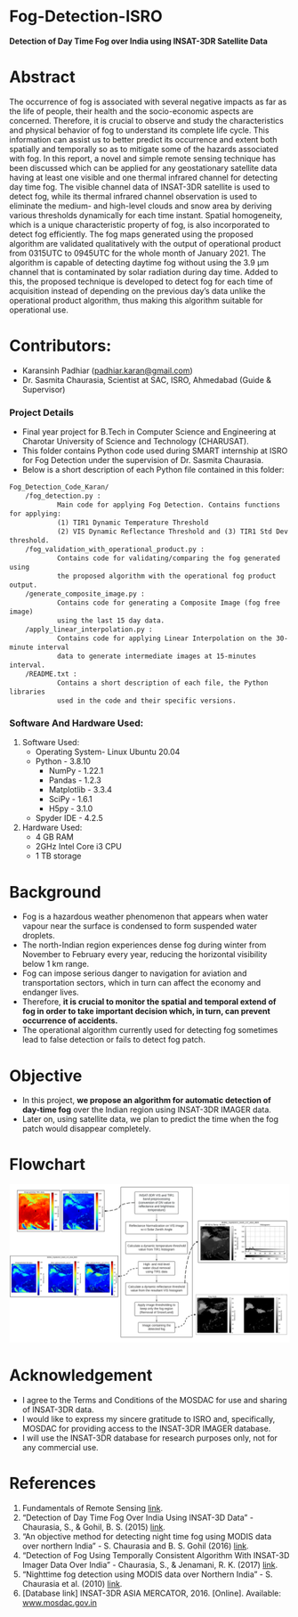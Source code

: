 # Fog-Detection-ISRO
**Detection of Day Time Fog over India using INSAT-3DR Satellite Data**

# Abstract
The occurrence of fog is associated with several negative impacts as far as the life of people, their health and the socio-economic aspects are concerned. Therefore, it is crucial to observe and study the characteristics and physical behavior of fog to understand its complete life cycle. This information can assist us to better predict its occurrence and extent both spatially and temporally so as to mitigate some of the hazards associated with fog. In this report, a novel and simple remote sensing technique has been discussed which can be applied for any geostationary satellite data having at least one visible and one thermal infrared channel for detecting day time fog. The visible channel data of INSAT-3DR satellite is used to detect fog, while its thermal infrared channel observation is used to eliminate the medium- and high-level clouds and snow area by deriving various thresholds dynamically for each time instant. Spatial homogeneity, which is a unique characteristic property of fog, is also incorporated to detect fog efficiently. The fog maps generated using the proposed algorithm are validated qualitatively with the output of operational product from 0315UTC to 0945UTC for the whole month of January 2021. The algorithm is capable of detecting daytime fog without using the 3.9 μm channel that is contaminated by solar radiation during day time. Added to this, the proposed technique is developed to detect fog for each time of acquisition instead of depending on the previous day’s data unlike the operational product algorithm, thus making this algorithm suitable for operational use.

# Contributors:
* Karansinh Padhiar (padhiar.karan@gmail.com)
* Dr. Sasmita Chaurasia, Scientist at SAC, ISRO, Ahmedabad (Guide & Supervisor)

### Project Details
* Final year project for B.Tech in Computer Science and Engineering at Charotar University of Science and Technology (CHARUSAT).
* This folder contains Python code used during SMART internship at ISRO for Fog Detection under the supervision of Dr. Sasmita Chaurasia.
* Below is a short description of each Python file contained in this folder:

```
Fog_Detection_Code_Karan/
    /fog_detection.py :
            Main code for applying Fog Detection. Contains functions for applying:
            (1) TIR1 Dynamic Temperature Threshold
            (2) VIS Dynamic Reflectance Threshold and (3) TIR1 Std Dev threshold.
    /fog_validation_with_operational_product.py :
            Contains code for validating/comparing the fog generated using
            the proposed algorithm with the operational fog product output.
    /generate_composite_image.py :
            Contains code for generating a Composite Image (fog free image)
            using the last 15 day data.
    /apply_linear_interpolation.py : 
            Contains code for applying Linear Interpolation on the 30-minute interval
            data to generate intermediate images at 15-minutes interval.
    /README.txt :
            Contains a short description of each file, the Python libraries
            used in the code and their specific versions.
```

### Software And Hardware Used:
1. Software Used:
    - Operating System- Linux Ubuntu 20.04
    - Python - 3.8.10
        - NumPy - 1.22.1
        - Pandas - 1.2.3
        - Matplotlib - 3.3.4
        - SciPy - 1.6.1
        - H5py - 3.1.0
    - Spyder IDE - 4.2.5
3. Hardware Used:
   - 4 GB RAM
   - 2GHz Intel Core i3 CPU
   - 1 TB storage


# Background
* Fog is a hazardous weather phenomenon that appears when water vapour near the surface is condensed to form suspended water droplets.
* The north-Indian region experiences dense fog during winter from November to February every year, reducing the horizontal visibility below 1 km range.
* Fog can impose serious danger to navigation for aviation and transportation sectors, which in turn can affect the economy and endanger lives.
* Therefore, **it is crucial to monitor the spatial and temporal extend of fog in order to take important decision which, in turn, can prevent occurrence of accidents.**
* The operational algorithm currently used for detecting fog sometimes lead to false detection or fails to detect fog patch.

# Objective
* In this project, **we propose an algorithm for automatic detection of day-time fog** over the Indian region using INSAT-3DR IMAGER data.
* Later on, using satellite data, we plan to predict the time when the fog patch would disappear completely.

# Flowchart
![Project Flowchart](https://github.com/karan-1700/Fog-Detection-ISRO/blob/main/assets/images/18DCS055_Project_Report_Flowchart.png)

# Acknowledgement
* I agree to the Terms and Conditions of the MOSDAC for use and sharing of INSAT-3DR data.
* I would like to express my sincere gratitude to ISRO and, specifically, MOSDAC for providing access to the INSAT-3DR IMAGER database.
* I will use the INSAT-3DR database for research purposes only, not for any commercial use.

# References
1. Fundamentals of Remote Sensing [link](https://www.nrcan.gc.ca/maps-tools-and-publications/satellite-imagery-and-air-photos/tutorial-fundamentals-remote-sensing/9309).
2. “Detection of Day Time Fog Over India Using INSAT-3D Data” - Chaurasia, S., & Gohil, B. S. (2015) [link](https://ieeexplore.ieee.org/document/7328684).
3. “An objective method for detecting night time fog using MODIS data over northern India” - S. Chaurasia and B. S. Gohil (2016) [link](https://www.semanticscholar.org/paper/An-objective-method-for-detecting-night-time-fog-Chaurasia-Gohil/42e21f21c37209b879eeaf9248c8355f0b535dc8).
4. “Detection of Fog Using Temporally Consistent Algorithm With INSAT-3D Imager Data Over India” - Chaurasia, S., & Jenamani, R. K. (2017) [link](https://ieeexplore.ieee.org/document/8096990).
5. “Nighttime fog detection using MODIS data over Northern India” - S. Chaurasia et al. (2010) [link](https://www.researchgate.net/publication/227670489_Night_time_fog_detection_using_MODIS_data_over_Northern_India).
6. [Database link] INSAT-3DR ASIA MERCATOR, 2016. [Online]. Available: www.mosdac.gov.in
